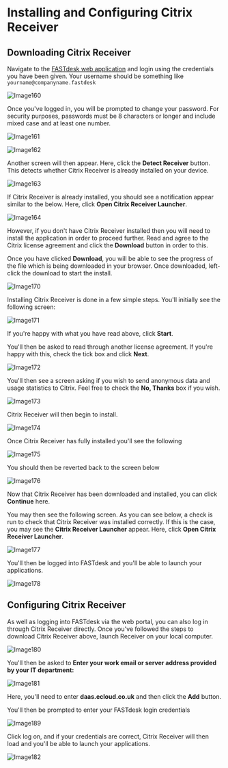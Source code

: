 # Installing and Configuring Citrix Receiver

## Downloading Citrix Receiver

Navigate to the [FASTdesk web application](https://daas.ecloud.co.uk) and login using the credentials you have been given. Your username should be something like `yourname@companyname.fastdesk`

![Image160](files/Image160.png)

Once you've logged in, you will be prompted to change your password. For security purposes, passwords must be 8 characters or longer and include mixed case and at least one number.

![Image161](files/Image161.png)

![Image162](files/Image162.png)

Another screen will then appear. Here, click the __Detect Receiver__ button. This detects whether Citrix Receiver is already installed on your device.

![Image163](files/Image163.png)

If Citrix Receiver is already installed, you should see a notification appear similar to the below. Here, click __Open Citrix Receiver Launcher__.

![Image164](files/Image164.png)

However, if you don't have Citrix Receiver installed then you will need to install the application in order to proceed further. Read and agree to the Citrix license agreement and click the __Download__ button in order to this.

Once you have clicked __Download__, you will be able to see the progress of the file which is being downloaded in your browser. Once downloaded, left-click the download to start the install.

![Image170](files/Image170.png)

Installing Citrix Receiver is done in a few simple steps. You'll initially see the following screen:

![Image171](files/Image171.png)

If you're happy with what you have read above, click __Start__.

You'll then be asked to read through another license agreement. If you're happy with this, check the tick box and click __Next__.

![Image172](files/Image172.png)

You'll then see a screen asking if you wish to send anonymous data and usage statistics to Citrix. Feel free to check the __No, Thanks__ box if you wish.

![Image173](files/Image173.png)

Citrix Receiver will then begin to install.

![Image174](files/Image174.png)

Once Citrix Receiver has fully installed you'll see the following

![Image175](files/Image175.png)

You should then be reverted back to the screen below

![Image176](files/Image176.png)

Now that Citrix Receiver has been downloaded and installed, you can click __Continue__ here.

You may then see the following screen. As you can see below, a check is run to check that Citrix Receiver was installed correctly. If this is the case, you may see the __Citrix Receiver Launcher__ appear. Here, click __Open Citrix Receiver Launcher__.

![Image177](files/Image177.png)

You'll then be logged into FASTdesk and you'll be able to launch your applications.

![Image178](files/Image178.png)

## Configuring Citrix Receiver

As well as logging into FASTdesk via the web portal, you can also log in through Citrix Receiver directly. Once you've followed the steps to download Citrix Receiver above, launch Receiver on your local computer.

![Image180](files/Image180.png)

You'll then be asked to __Enter your work email or server address provided by your IT department:__

![Image181](files/Image181.png)

Here, you'll need to enter __daas.ecloud.co.uk__ and then click the __Add__ button.

You'll then be prompted to enter your FASTdesk login credentials

![Image189](files/Image189.png)

Click log on, and if your credentials are correct, Citrix Receiver will then load and you'll be able to launch your applications.

![Image182](files/Image182.png)
